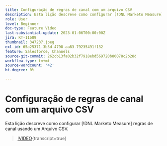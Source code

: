 ```yaml
---
title: Configuração de regras de canal com um arquivo CSV
description: Esta lição descreve como configurar [!DNL Marketo Measure] regras de canal usando um Arquivo CSV.
role: User
level: Beginner
doc-type: Feature Video
last-substantial-update: 2023-01-06T00:00:00Z
jira: KT-11689
thumbnail: 347237.jpeg
exl-id: 65a25371-3b3d-4798-aa83-79235491f132
feature: Salesforce, Channels
source-git-commit: 262cb13fa02b32f7918ebd569720b80078c2b28d
workflow-type: tm+mt
source-wordcount: '42'
ht-degree: 0%

---
```


# Configuração de regras de canal com um arquivo CSV

Esta lição descreve como configurar [!DNL Marketo Measure] regras de canal usando um Arquivo CSV.

>[!VIDEO](https://video.tv.adobe.com/v/347237/?learn=on){transcript=true}
